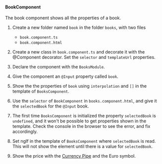 #### BookComponent
The book component shows all the properties of a book. 

1. Create a new folder named `book` in the folder `books`, with two files
    * `book.component.ts`
    * `book.component.html`

2. Create a new class in `book.component.ts` and decorate it with the @Component decorator. Set the `selector` and `templateUrl` properties.
    
2. Declare the component with the `BooksModule`.

3. Give the component an `@Input` property called `book`.

4. Show the the properties of `book` using `interpolation` and `[]` in the template of `BooksComponent`.

5. Use the `selector` of `BookComponent` in `books.component.html`, and give it the `selectedBook` for the `@Input` book.

6. The first time `BooksComponent` is initialized the property `selectedBook` is `undefined`, and it won't be possible to get properties shown in the template.
  Check the console in the browser to see the error, and fix accordingly.

7. Set ngIf in the template of `BooksComponent` where `selectedBook` is read. This will not show the element until there is a value for `selectedBook`.

8. Show the price with the [Currency Pipe](https://angular.io/api/common/CurrencyPipe) and the Euro symbol.
